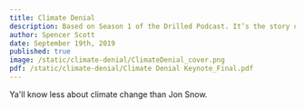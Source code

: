 ```yaml
---
title: Climate Denial
description: Based on Season 1 of the Drilled Podcast. It’s the story of how one company and a group of people convinced us climate change wasn’t real - and we believed them because seeing the truth is too painful. It changes too much.
author: Spencer Scott
date: September 19th, 2019
published: true
image: /static/climate-denial/ClimateDenial_cover.png
pdf: /static/climate-denial/Climate Denial Keynote_Final.pdf
---
```


Ya'll know less about climate change than Jon Snow.